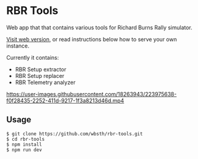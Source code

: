 # RBR Tools

Web app that that contains various tools for Richard Burns Rally simulator.

[Visit web version](http://rbr-tools.vercel.app), or read instructions below how to serve your own instance.

Currently it contains:

- RBR Setup extractor
- RBR Setup replacer
- RBR Telemetry analyzer

https://user-images.githubusercontent.com/18263943/223975638-f0f28435-2252-411d-9217-1f3a8213d46d.mp4

## Usage

```
$ git clone https://github.com/wbsth/rbr-tools.git
$ cd rbr-tools
$ npm install
$ npm run dev
```
